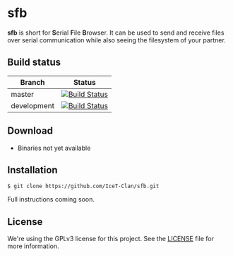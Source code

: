 # sfb
**sfb** is short for **S**erial **F**ile **B**rowser. It can be used to send and receive files
over serial communication while also seeing the filesystem of your partner.

## Build status
| Branch      | Status                                                                                                             |
|-------------|--------------------------------------------------------------------------------------------------------------------|
| master      | [![Build Status](https://travis-ci.org/IceT-Clan/sfb.svg?branch=master)](https://travis-ci.org/IceT-Clan/sfb)      |
| development | [![Build Status](https://travis-ci.org/IceT-Clan/sfb.svg?branch=development)](https://travis-ci.org/IceT-Clan/sfb) |

## Download
* Binaries not yet available

## Installation
```
$ git clone https://github.com/IceT-Clan/sfb.git
```

Full instructions coming soon.

## License
We're using the GPLv3 license for this project. See the
[LICENSE](https://github.com/IceT-Clan/sfb/blob/master/LICENSE) file for more information.
